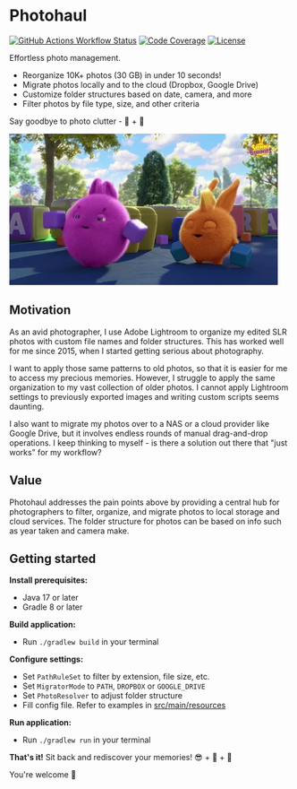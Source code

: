# Photohaul

[![GitHub Actions Workflow Status](https://img.shields.io/github/actions/workflow/status/huangsam/photohaul/ci.yml)](https://github.com/huangsam/photohaul/actions)
[![Code Coverage](https://img.shields.io/codecov/c/github/huangsam/photohaul)](https://codecov.io/gh/huangsam/photohaul)
[![License](https://img.shields.io/github/license/huangsam/photohaul)](https://github.com/huangsam/photohaul/blob/main/LICENSE)

Effortless photo management.

- Reorganize 10K+ photos (30 GB) in under 10 seconds!
- Migrate photos locally and to the cloud (Dropbox, Google Drive)
- Customize folder structures based on date, camera, and more
- Filter photos by file type, size, and other criteria

Say goodbye to photo clutter - 👋 + 🚀

![Sunny Bunny Tidy Up](sunny-bunny-tidy-up.webp)

## Motivation

As an avid photographer, I use Adobe Lightroom to organize my edited SLR
photos with custom file names and folder structures. This has worked well
for me since 2015, when I started getting serious about photography.

I want to apply those same patterns to old photos, so that it is easier
for me to access my precious memories. However, I struggle to apply the
same organization to my vast collection of older photos. I cannot apply
Lightroom settings to previously exported images and writing custom
scripts seems daunting.

I also want to migrate my photos over to a NAS or a cloud provider like
Google Drive, but it involves endless rounds of manual drag-and-drop
operations. I keep thinking to myself - is there a solution out there
that "just works" for my workflow?

## Value

Photohaul addresses the pain points above by providing a central hub for
photographers to filter, organize, and migrate photos to local storage
and cloud services. The folder structure for photos can be based on info
such as year taken and camera make.

## Getting started

**Install prerequisites:**

- Java 17 or later
- Gradle 8 or later

**Build application:**

- Run `./gradlew build` in your terminal

**Configure settings:**

* Set `PathRuleSet` to filter by extension, file size, etc.
* Set `MigratorMode` to `PATH`, `DROPBOX` or `GOOGLE_DRIVE`
* Set `PhotoResolver` to adjust folder structure
* Fill config file. Refer to examples in [src/main/resources](src/main/resources)

**Run application:**

* Run `./gradlew run` in your terminal

**That's it!** Sit back and rediscover your memories! 😎 + 🍹 + 🌴

You're welcome 🙏
